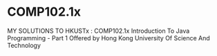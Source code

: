 # COMP102.1x
MY SOLUTIONS TO HKUSTx : COMP102.1x Introduction To Java Programming - Part 1
Offered by Hong Kong University Of Science And Technology
